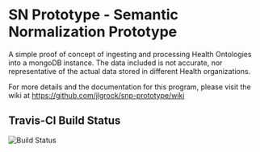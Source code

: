 SN Prototype - Semantic Normalization Prototype
=============

A simple proof of concept of ingesting and processing Health Ontologies into a mongoDB instance.  The data included is not accurate, nor representative of the actual data stored in different Health organizations.

For more details and the documentation for this program, please visit the wiki at https://github.com/jlgrock/snp-prototype/wiki

Travis-CI Build Status
---------------------
![Build Status](https://travis-ci.org/jlgrock/snp-prototype.svg?branch=master)
